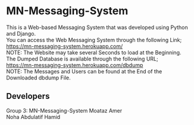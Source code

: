 # MN-Messaging-System
This is a Web-based Messaging System that was developed using Python and Django.<br/>
You can access the Web Messaging System through the following Link; <br/>
https://mn-messaging-system.herokuapp.com/ <br/>
NOTE: The Website may take several Seconds to load at the Beginning. <br/>
The Dumped Database is available through the following URL; <br/>
https://mn-messaging-system.herokuapp.com/dbdump <br/>
NOTE: The Messages and Users can be found at the End of the Downloaded dbdump File. 
## Developers
Group 3: MN-Messaging-System
Moataz Amer <br/>
Noha Abdulatif Hamid
